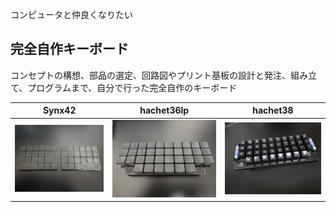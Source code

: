 コンピュータと仲良くなりたい

## 完全自作キーボード

コンセプトの構想、部品の選定、回路図やプリント基板の設計と発注、組み立て、プログラムまで、自分で行った完全自作のキーボード

|Synx42|hachet36lp|hachet38|
|---|---|---|
|![](./img/Synx42.jpg)|![](./img/hatchet36lp.jpg)|![](./img/hatchet38.jpg)

